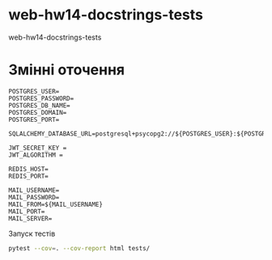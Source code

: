 # web-hw14-docstrings-tests
web-hw14-docstrings-tests


# Змінні оточення

```env
POSTGRES_USER=
POSTGRES_PASSWORD=
POSTGRES_DB_NAME=
POSTGRES_DOMAIN=
POSTGRES_PORT=

SQLALCHEMY_DATABASE_URL=postgresql+psycopg2://${POSTGRES_USER}:${POSTGRES_PASSWORD}@${POSTGRES_DOMAIN}:${POSTGRES_PORT}/${POSTGRES_DB_NAME}

JWT_SECRET_KEY = 
JWT_ALGORITHM = 

REDIS_HOST=
REDIS_PORT=

MAIL_USERNAME=
MAIL_PASSWORD=
MAIL_FROM=${MAIL_USERNAME}
MAIL_PORT=
MAIL_SERVER=
```

Запуск тестів

```bash
pytest --cov=. --cov-report html tests/
```
